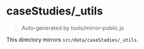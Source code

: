 # caseStudies/_utils

> Auto-generated by tools/mirror-public.js

This directory mirrors `src/data/caseStudies/_utils`.
